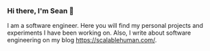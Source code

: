 ### Hi there, I'm Sean 👋

I am a software engineer. Here you will find my personal projects and experiments I have been working on. Also, I write about software engineering on my blog https://scalablehuman.com/.


